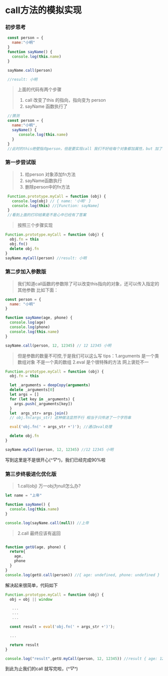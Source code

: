 # call方法的模拟实现

### 初步思考

```javascript
 const person = {
   name:"小明"
 }
 function sayName() {
   console.log(this.name)
 }

 sayName.call(person)

 //result: 小明
```
>上面的代码有两个步骤
>1. call 改变了this 的指向，指向变为 person
>2. sayName 函数执行了

```javascript
 //猜测
 const person = {
   name:"小明",
   sayName() {
      console.log(this.name)
   }
 }
 //此时的this绝壁指向person，但是要实现call 我们不好给每个对象都加属性，but 加了在删除好像也没啥

```
### 第一步尝试版
>1. 给person 对象添加fn方法
>2. sayName函数执行
>3. 删除person中的fn方法

```javascript
 Function.prototype.myCall = function (obj) {
   console.log(obj) // { name: '小明' }
   console.log(this) //[Function: sayName]
 }
 //看到上面的打印结果是不是心中已经有了答案

```

>按照三个步骤实现
```javascript
Function.prototype.myCall = function (obj) {
  obj.fn = this
  obj.fn()
  delete obj.fn
}
sayName.myCall(person) //result: 小明
```

### 第二步加入参数版

>我们知道call函数的参数除了可以改变this指向的对象，还可以传入指定的其他参数
比如下面：

```javascript
const person = {
  name: "小明"
}

function sayName(age, phone) {
  console.log(age)
  console.log(phone)
  console.log(this.name)
}

sayName.call(person, 12, 12345) // 12 12345 小明

```
>但是参数的数量不可控,于是我们可以这么写
>tips：1.arguments 是一个类数组对象 不是一个真的数组  2.eval 是个很特殊的方法 网上褒贬不一

```javascript
Function.prototype.myCall = function (obj) {
  obj.fn = this

  let _arguments = deepCopy(arguments)
  delete _arguments[0]
  let args = []
  for (let key in _arguments) {
    args.push(_arguments[key])
  }
  let  args_str= args.join()
  // obj.fn(args_str) 这种做法显然不行 相当于只传进了一个字符串

  eval('obj.fn(' + args_str +')'); //通过eval处理

  delete obj.fn
}

sayName.myCall(person, 12, 12345) //12 12345 小明

```
写到这里是不是很开心(*^▽^*)，我们已经完成90%啦

### 第三步终极进化优化版

>1.call(obj) 万一obj为null怎么办?

```javascript
let name = "上帝"

function sayName() {
  console.log(this.name)
}

console.log(sayName.call(null)) //上帝

```
>2.call 最终应该有返回

```javascript

function getU(age, phone) {
  return{
    age,
    phone
  }
}
console.log(getU.call(person)) //{ age: undefined, phone: undefined }

```

解决起来很简单，代码如下

```javascript
Function.prototype.myCall = function (obj) {
  obj = obj || window

   ...
   ...
   ...

  const result = eval('obj.fn(' + args_str +')');

  ...

  return result
}

console.log("result",getU.myCall(person, 12, 12345)) //result { age: 12, phone: 12345 }

```

到此为止我们的call 就写完啦，(*^▽^*)





